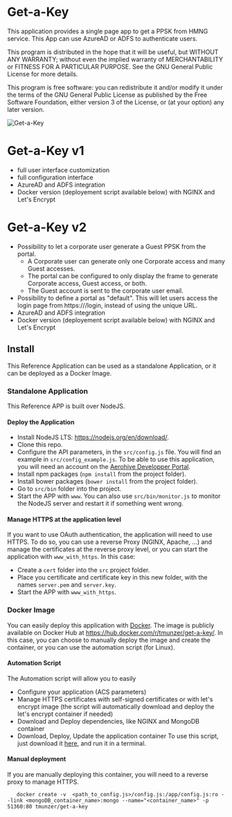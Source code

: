 # Get-a-Key
This application provides a single page app to get a PPSK from HMNG service. This App can use AzureAD or ADFS to authenticate users.

This program is distributed in the hope that it will be useful, but WITHOUT ANY WARRANTY; without even the implied warranty of MERCHANTABILITY or FITNESS FOR A PARTICULAR PURPOSE. See the GNU General Public License for more details.

This program is free software: you can redistribute it and/or modify it under the terms of the GNU General Public License as published by the Free Software Foundation, either version 3 of the License, or (at your option) any later version.

![Get-a-Key](https://github.com/tmunzer/get-a-key/blob/master/get-a-key_v2.png?raw=true)

# Get-a-Key v1
* full user interface customization
* full configuration interface
* AzureAD and ADFS integration
* Docker version (deployement script available below) with NGINX and Let's Encrypt

# Get-a-Key v2
* Possibility to let a corporate user generate a Guest PPSK from the portal. 
  * A Corporate user can generate only one Corporate access and many Guest accesses.
  * The portal can be configured to only display the frame to generate Corporate access, Guest access, or both.
  * The Guest account is sent to the corporate user email.
* Possibility to define a portal as "default". This will let users access the login page from https://<fqdn>/login, instead of using the unique URL.
* AzureAD and ADFS integration
* Docker version (deployement script available below) with NGINX and Let's Encrypt

## Install
This Reference Application can be used as a standalone Application, or it can be deployed as a Docker Image.

### Standalone Application
This Reference APP is built over NodeJS. 

#### Deploy the Application
* Install NodeJS LTS: https://nodejs.org/en/download/.
* Clone this repo.
* Configure the API parameters, in the `src/config.js` file. You will find an example in `src/config_example.js`. To be able to use this application, you will need an account on the [Aerohive Developper Portal](https://developer.aerohive.com/).
* Install npm packages (`npm install` from the project folder).
* Install bower packages (`bower install` from the project folder).
* Go to `src/bin` folder into the project.
* Start the APP with `www`. You can also use `src/bin/monitor.js` to monitor the NodeJS server and restart it if something went wrong.

#### Manage HTTPS at the application level
If you want to use OAuth authentication, the application will need to use HTTPS. To do so, you can use a reverse Proxy (NGINX, Apache, ...) and manage the certificates at the reverse proxy level, or you can start the application with `www_with_https`. In this case:
* Create a `cert` folder into the `src` project folder.
* Place you certificate and certificate key in this new folder, with the names `server.pem` and `server.key`.
* Start the APP with `www_with_https`. 

### Docker Image
You can easily deploy this application with [Docker](https://www.docker.com/). The image is publicly available on Docker Hub at https://hub.docker.com/r/tmunzer/get-a-key/.
In this case, you can choose to manually deploy the image and create the container, or you can use the automation script (for Linux).

#### Automation Script
The Automation script will allow you to easily 
* Configure your application (ACS parameters)
* Manage HTTPS certificates with self-signed certificates or with let's encrypt image (the script will automatically download and deploy the let's encrypt container if needed)
* Download and Deploy dependencies, like NGINX and MongoDB container
* Download, Deploy, Update the application container
To use this script, just download it [here](https://raw.githubusercontent.com/tmunzer/get-a-key/master/get-a-key.sh), and run it in a terminal.

#### Manual deployment
If you are manually deploying this container, you will need to a reverse proxy to manage HTTPS.

`   docker create -v  <path_to_config.js>/config.js:/app/config.js:ro --link <mongoDB_container_name>:mongo --name="<container_name>" -p 51360:80 tmunzer/get-a-key`



